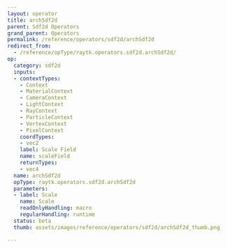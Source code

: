 ```yaml
---
layout: operator
title: archSdf2d
parent: Sdf2d Operators
grand_parent: Operators
permalink: /reference/operators/sdf2d/archSdf2d
redirect_from:
  - /reference/opType/raytk.operators.sdf2d.archSdf2d/
op:
  category: sdf2d
  inputs:
  - contextTypes:
    - Context
    - MaterialContext
    - CameraContext
    - LightContext
    - RayContext
    - ParticleContext
    - VertexContext
    - PixelContext
    coordTypes:
    - vec2
    label: Scale Field
    name: scaleField
    returnTypes:
    - vec4
  name: archSdf2d
  opType: raytk.operators.sdf2d.archSdf2d
  parameters:
  - label: Scale
    name: Scale
    readOnlyHandling: macro
    regularHandling: runtime
  status: beta
  thumb: assets/images/reference/operators/sdf2d/archSdf2d_thumb.png

---
```

